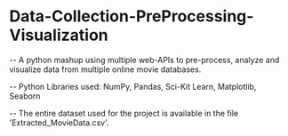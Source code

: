 # Data-Collection-PreProcessing-Visualization

-- A python mashup using multiple web-APIs to pre-process, analyze and visualize data from multiple online movie databases.

-- Python Libraries used: NumPy, Pandas, Sci-Kit Learn, Matplotlib, Seaborn

-- The entire dataset used for the project is available in the file 'Extracted_MovieData.csv'.